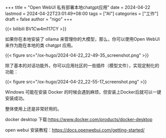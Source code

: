 +++
title = "Open WebUI 私有部署本地chatgpt应用"
date = 2024-04-22
lastmod = 2024-04-22T23:01:49+08:00
tags = ["AI"]
categories = ["工作"]
draft = false
author = "nigo"
+++

{{< bilibili BV1Cw4m117CY >}}

如果你在本地安装了 ollama  来管理你的大模型，那么，你可以使用Open WebUI 来作为跑在本地的类 chatgpt 应用。

{{< figure src="/ox-hugo/2024-04-22_22-49-35_screenshot.png" >}}

除了基本的对话功能外，你可以应用社区的一些插件（模型文件），实现定制化的功能：

{{< figure src="/ox-hugo/2024-04-22_22-55-17_screenshot.png" >}}

Windows 可能在安装 Docker 的时候会遇到麻烦，但安装上Docker后就可以一键安装成功。

整体使用上还是非常好用的。

docker desktop 下载:<https://www.docker.com/products/docker-desktop>

open webui 安装教程：<https://docs.openwebui.com/getting-started/>
